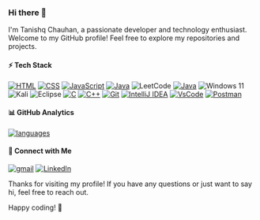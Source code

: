### Hi there 👋

I'm Tanishq Chauhan, a passionate developer and technology enthusiast. Welcome to my GitHub profile! Feel free to explore my repositories and projects.

#### ⚡ Tech Stack
[![HTML](https://img.shields.io/badge/-HTML-E34F26?style=flat&logo=html5&logoColor=white)](#)
[![CSS](https://img.shields.io/badge/-CSS-1572B6?style=flat&logo=css3&logoColor=white)](#)
[![JavaScript](https://img.shields.io/badge/-JavaScript-F7DF1E?style=flat&logo=javascript&logoColor=black)](#)
[![Java](https://img.shields.io/badge/-Java-007396?style=flat&logo=java&logoColor=white)](#)
![LeetCode](https://img.shields.io/badge/LeetCode-000000?style=for-the-badge&logo=LeetCode&logoColor=#d16c06)
[![Java](https://img.shields.io/badge/-Java-007396?style=flat&logo=java&logoColor=white)](#)
![Windows 11](https://img.shields.io/badge/Windows%2011-%230079d5.svg?style=for-the-badge&logo=Windows%2011&logoColor=white)
![Kali](https://img.shields.io/badge/Kali-268BEE?style=for-the-badge&logo=kalilinux&logoColor=white)
![Eclipse](https://img.shields.io/badge/Eclipse-FE7A16.svg?style=for-the-badge&logo=Eclipse&logoColor=white)
[![C](https://img.shields.io/badge/-C-A8B9CC?style=flat&logo=c&logoColor=white)](#)
[![C++](https://img.shields.io/badge/-C++-00599C?style=flat&logo=c%2B%2B&logoColor=white)](#)
[![Git](https://img.shields.io/badge/Git-E44C30?style=flat&logo=git&logoColor=white)](https://git-scm.com/)
[![IntelliJ IDEA](https://img.shields.io/badge/IntelliJ%20IDEA-FF1493.svg?style=flat&logo=intellij-idea&logoColor=white)](https://www.jetbrains.com/idea/)
[![VsCode](https://img.shields.io/badge/Visual%20Studio%20Code-0078d7.svg?style=flat&logo=visual-studio-code&logoColor=white)](https://code.visualstudio.com/)
[![Postman](https://img.shields.io/badge/Postman-FF6C37.svg?style=flat&logo=postman&logoColor=white)](https://www.postman.com/)


#### 📊 GitHub Analytics
[![languages](https://github-readme-stats.vercel.app/api/top-langs/?username=TanishqChauhan8&layout=compact&theme=gotham&border_color=2e3440&card_width=250)](https://github.com/TanishqChauhan8)



#### 📱 Connect with Me

[![gmail](https://img.shields.io/badge/Gmail-D14836?style=flat&logo=gmail&logoColor=white)](mailto:yashchauhan4712@gmail.com)
[![LinkedIn](https://img.shields.io/badge/LinkedIn-0077B5?style=flat&logo=linkedin&logoColor=white)](https://www.linkedin.com/in/tanishq-chauhan-18644124b/)


Thanks for visiting my profile! If you have any questions or just want to say hi, feel free to reach out.

Happy coding! 🚀 
